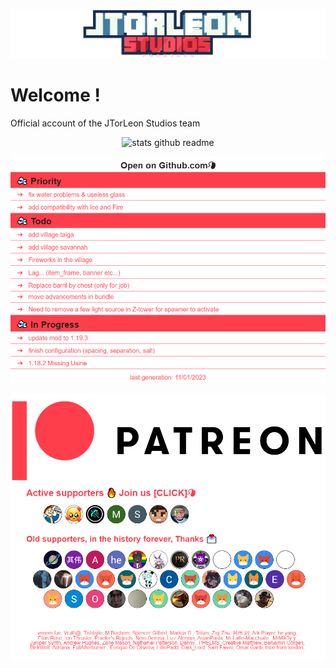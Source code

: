 ![banner](https://raw.githubusercontent.com/jtorleonstudios/JTorleonStudios/main/bh_jtl_header2.png)

# Welcome !

Official account of the JTorLeon Studios team

<div style="text-align:center" align="center">
  
![stats github readme](https://github-readme-stats.vercel.app/api?username=jtorleonstudios&show_icons=true&theme=vue-dark%22%3E)

</div>

<div style="text-align:center" align="center"><a href="https://github.com/users/jtorleonstudios/projects/1/views/4" title="open todo">
  
![todo github readme](https://github.com/jtorleonstudios/JTorleonStudios/blob/main/png/todo.png)

</a></div>

<div style="text-align:center" align="center"><a href="https://www.patreon.com/jtorleon?fan_landing=true" title="open todo">
  
![patreon member forever](https://github.com/jtorleonstudios/JTorleonStudios/blob/main/png/patreon.png)

</a></div>

 
